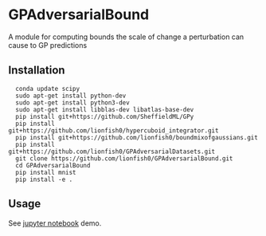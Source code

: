 # GPAdversarialBound
A module for computing bounds the scale of change a perturbation can cause to GP predictions

## Installation
      conda update scipy
      sudo apt-get install python-dev
      sudo apt-get install python3-dev
      sudo apt-get install libblas-dev libatlas-base-dev
      pip install git+https://github.com/SheffieldML/GPy
      pip install git+https://github.com/lionfish0/hypercuboid_integrator.git
      pip install git+https://github.com/lionfish0/boundmixofgaussians.git
      pip install git+https://github.com/lionfish0/GPAdversarialDatasets.git
      git clone https://github.com/lionfish0/GPAdversarialBound.git
      cd GPAdversarialBound
      pip install mnist
      pip install -e .
      
## Usage

See <a href="https://github.com/lionfish0/GPAdversarialBound/blob/master/jupyter/Full%20Sparse%20Version%20Demo.ipynb">jupyter notebook</a> demo.
